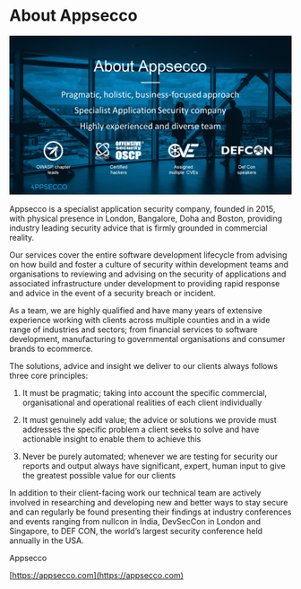# About Appsecco

![appsecco-slide](resources/appsecco.png)

Appsecco is a specialist application security company, founded in 2015, with physical presence in London, Bangalore, Doha and Boston, providing industry leading security advice that is firmly grounded in commercial reality.

Our services cover the entire software development lifecycle from advising on how build and foster a culture of security within development teams and organisations to reviewing and advising on the security of applications and associated infrastructure under development to providing rapid response and advice in the event of a security breach or incident.

As a team, we are highly qualified and have many years of extensive experience working with clients across multiple counties and in a wide range of industries and sectors; from financial services to software development, manufacturing to governmental organisations and consumer brands to ecommerce.

The solutions, advice and insight we deliver to our clients always follows three core principles:

1. It must be pragmatic; taking into account the specific commercial, organisational and operational realities of each client individually

2. It must genuinely add value; the advice or solutions we provide must addresses the specific problem a client seeks to solve and have actionable insight to enable them to achieve this

3. Never be purely automated; whenever we are testing for security our reports and output always have significant, expert, human input to give the greatest possible value for our clients

In addition to their client-facing work our technical team are actively involved in researching and developing new and better ways to stay secure and can regularly be found presenting their findings at industry conferences and events ranging from nullcon in India, DevSecCon in London and Singapore, to DEF CON, the world’s largest security conference held annually in the USA.

Appsecco

[https://appsecco.com](https://appsecco.com)
